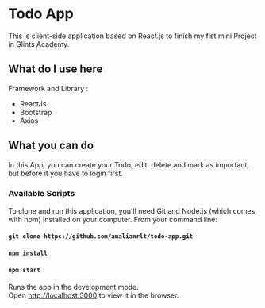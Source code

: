 # Todo App
This is client-side application based on React.js to finish my fist mini Project in Glints Academy.

## What do I use here
Framework and Library :
- ReactJs
- Bootstrap
- Axios

## What you can do 
In this App, you can create your Todo, edit, delete and mark as important, but before it you have to login first.

### Available Scripts
To clone and run this application, you'll need Git and Node.js (which comes with npm) installed on your computer. From your command line:

#### `git clone https://github.com/amalianrlt/todo-app.git`

#### `npm install`

#### `npm start`

Runs the app in the development mode.<br />
Open [http://localhost:3000](http://localhost:3000) to view it in the browser.